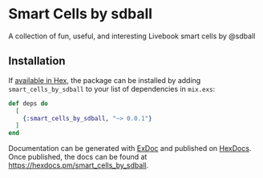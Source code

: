 # Smart Cells by sdball

A collection of fun, useful, and interesting Livebook smart cells by @sdball

## Installation

If [available in Hex](https://hex.pm/docs/publish), the package can be installed
by adding `smart_cells_by_sdball` to your list of dependencies in `mix.exs`:

```elixir
def deps do
  [
    {:smart_cells_by_sdball, "~> 0.0.1"}
  ]
end
```

Documentation can be generated with [ExDoc](https://github.com/elixir-lang/ex_doc)
and published on [HexDocs](https://hexdocs.pm). Once published, the docs can
be found at <https://hexdocs.pm/smart_cells_by_sdball>.

